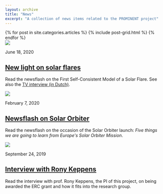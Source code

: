 ```yaml
---
layout: archive
title: "News"
excerpt: "A collection of news items related to the PROMINENT project"
---
```


<div class="tiles">
{% for post in site.categories.articles %}
  {% include post-grid.html %}
{% endfor %}

<!-- Special tile with link to Wenzhi's flare model newsflash -->
<div class="tile">
  <div class="post-teaser">
    <a href="https://nieuws.kuleuven.be/en/content/2020/ku-leuven-researchers-shed-new-light-on-solar-flares">
      <img src="{{ site.url }}/images/wenzhi_flare_400x250.png">
    </a>
  </div>
  <p class="entry-date">June 18, 2020</p>
  <a href="https://nieuws.kuleuven.be/en/content/2020/ku-leuven-researchers-shed-new-light-on-solar-flares">
    <h2 class="post-title">New light on solar flares</h2>
  </a>
  <p class="post-excerpt">
    Read the newsflash on the First Self-Consistent Model of a Solar Flare. See also the
    <a href="https://www.robtv.be/nieuws/onderzoekers-ku-leuven-leggen-geheimen-van-zonnevlammen-bloot-100373">TV interview (in Dutch)</a>.
  </p>
</div>

<!-- Special tile with link to the Solar Orbiter newsflash -->
<div class="tile">
  <div class="post-teaser">
    <a href="https://horizon-magazine.eu/article/five-things-we-re-going-learn-europe-s-solar-orbiter-mission.html">
      <img src="{{ site.url }}/images/esa_so_400x250.png">
    </a>
  </div>
  <p class="entry-date">February 7, 2020</p>
  <a href="https://horizon-magazine.eu/article/five-things-we-re-going-learn-europe-s-solar-orbiter-mission.html">
    <h2 class="post-title">Newsflash on Solar Orbiter</h2>
  </a>
  <p class="post-excerpt">
    Read the newsflash on the occasion of the Solar Orbiter launch: <i>Five things we are going to learn from Europe's Solar Orbiter Mission</i>.
  </p>
</div>

<!-- Special tile with link to Rony's interview -->
<div class="tile">
  <div class="post-teaser">
    <a href="https://set.kuleuven.be/en/news/interview-rony-keppens">
      <img src="{{ site.url }}/images/kul_logo_400x250.png">
    </a>
  </div>
  <p class="entry-date">September 24, 2019</p>
  <a href="https://set.kuleuven.be/en/news/interview-rony-keppens">
    <h2 class="post-title">Interview with Rony Keppens</h2>
  </a>
  <p class="post-excerpt">
    Read the interview with prof. Rony Keppens, the PI of this project, on being awarded the ERC grant and how it fits into the research group.
  </p>
</div>

</div>





